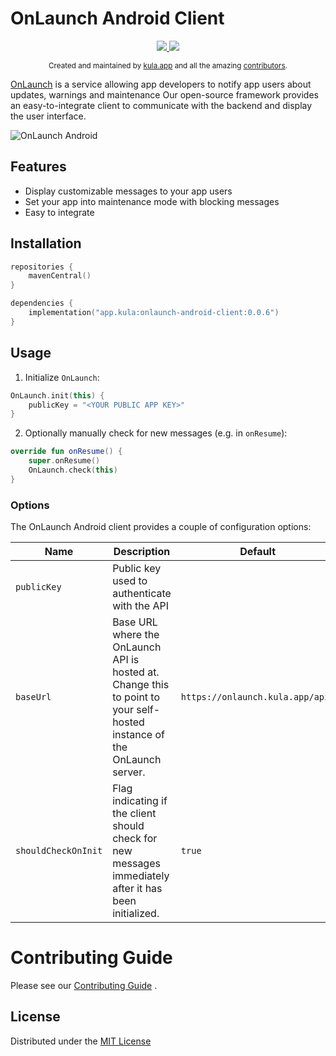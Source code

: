 # OnLaunch Android Client

<p align="center">
  <a href="https://github.com/kula-app/OnLaunch-Android-Client/releases">
    <img src="https://img.shields.io/github/release/kula-app/onlaunch-android-client.svg"/>
  </a>
  <a href="https://github.com/kula-app/OnLaunch-Android-Client/blob/master/LICENSE">
    <img src="https://img.shields.io/github/license/kula-app/OnLaunch-Android-Client.svg"/>
  </a>
</p>

<p align="center">
    <sub>Created and maintained by <a href="https://kula.app">kula.app</a> and all the amazing <a href="https://github.com/kula-app/OnLaunch-iOS-Client/graphs/contributors">contributors</a>.</sub>
</p>

[OnLaunch](https://github.com/kula-app/OnLaunch) is a service allowing app developers to notify app
users about updates, warnings and maintenance
Our open-source framework provides an easy-to-integrate client to communicate with the backend and
display the user interface.

![OnLaunch Android](https://github.com/kula-app/OnLaunch-Android-Client/tree/main/docs/android_onlaunch_example.png)

## Features

- Display customizable messages to your app users
- Set your app into maintenance mode with blocking messages
- Easy to integrate

## Installation

```kotlin
repositories {
    mavenCentral()
}

dependencies {
    implementation("app.kula:onlaunch-android-client:0.0.6")
}
```

## Usage

1. Initialize `OnLaunch`:

```kotlin
OnLaunch.init(this) {
    publicKey = "<YOUR PUBLIC APP KEY>"
}
```

2. Optionally manually check for new messages (e.g. in `onResume`):

```kotlin
override fun onResume() {
    super.onResume()
    OnLaunch.check(this)
}
```

### Options

The OnLaunch Android client provides a couple of configuration options:

| Name                  | Description                                                                                                             | Default                           |
|-----------------------|-------------------------------------------------------------------------------------------------------------------------|-----------------------------------|
| `publicKey`           | Public key used to authenticate with the API                                                                            |                                   |
| `baseUrl`             | Base URL where the OnLaunch API is hosted at. Change this to point to your self-hosted instance of the OnLaunch server. | `https://onlaunch.kula.app/api/`  |
| `shouldCheckOnInit`   | Flag indicating if the client should check for new messages immediately after it has been initialized.                  | `true`                            |

# Contributing Guide

Please see
our [Contributing Guide](https://github.com/kula-app/OnLaunch-Android-Client/blob/main/CONTRIBUTING.md)
.

## License

Distributed under
the [MIT License](https://github.com/kula-app/OnLaunch-Android-Client/blob/main/LICENSE)
